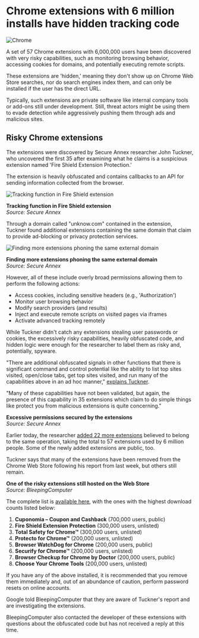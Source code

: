 # Chrome extensions with 6 million installs have hidden tracking code

![Chrome](https://www.bleepstatic.com/content/hl-images/2024/03/27/Google_Chrome.jpg)

A set of 57 Chrome extensions with 6,000,000 users have been discovered with very risky capabilities, such as monitoring browsing behavior, accessing cookies for domains, and potentially executing remote scripts.

These extensions are 'hidden,' meaning they don't show up on Chrome Web Store searches, nor do search engines index them, and can only be installed if the user has the direct URL.

Typically, such extensions are private software like internal company tools or add-ons still under development. Still, threat actors might be using them to evade detection while aggressively pushing them through ads and malicious sites.

## Risky Chrome extensions

The extensions were discovered by Secure Annex researcher John Tuckner, who uncovered the first 35 after examining what he claims is a suspicious extension named 'Fire Shield Extension Protection.'

The extension is heavily obfuscated and contains callbacks to an API for sending information collected from the browser.

![Tracking function in Fire Shield extension](https://www.bleepstatic.com/images/news/u/1220909/2025/April/tracking.jpg)

**Tracking function in Fire Shield extension**  
_Source: Secure Annex_

Through a domain called "unknow.com" contained in the extension, Tuckner found additional extensions containing the same domain that claim to provide ad-blocking or privacy protection services.

![Finding more extensions phoning the same external domain](https://www.bleepstatic.com/images/news/u/1220909/2025/April/list(1).jpg)

**Finding more extensions phoning the same external domain**  
_Source: Secure Annex_

However, all of these include overly broad permissions allowing them to perform the following actions:

* Access cookies, including sensitive headers (e.g., 'Authorization')
* Monitor user browsing behavior
* Modify search providers (and results)
* Inject and execute remote scripts on visited pages via iframes
* Activate advanced tracking remotely

While Tuckner didn't catch any extensions stealing user passwords or cookies, the excessively risky capabilities, heavily obfuscated code, and hidden logic were enough for the researcher to label them as risky and, potentially, spyware.

"There are additional obfuscated signals in other functions that there is significant command and control potential like the ability to list top sites visited, open/close tabs, get top sites visited, and run many of the capabilities above in an ad hoc manner," [explains Tuckner](https://secureannex.com/blog/searching-for-something-unknow/).

"Many of these capabilities have not been validated, but again, the presence of this capability in 35 extensions which claim to do simple things like protect you from malicious extensions is quite concerning."

**Excessive permissions secured by the extensions**  
_Source: Secure Annex_

Earlier today, the researcher [added 22 more extensions](https://x.com/tuckner/status/1912616945284788246) believed to belong to the same operation, taking the total to 57 extensions used by 6 million people. Some of the newly added extensions are public, too.

Tuckner says that many of the extensions have been removed from the Chrome Web Store following his report from last week, but others still remain.

**One of the risky extensions still hosted on the Web Store**  
_Source: BleepingComputer_

The complete list is [available here](https://docs.google.com/spreadsheets/d/1LN7MQ%5F9W5QHIyZjjqXK7JnSiCLlcF4aBRhmZKon-p4U/edit?gid=0#gid=0), with the ones with the highest download counts listed below:

1. **Cuponomia – Coupon and Cashback** (700,000 users, public)
2. **Fire Shield Extension Protection** (300,000 users, unlisted)
3. **Total Safety for Chrome™** (300,000 users, unlisted)
4. **Protecto for Chrome™** (200,000 users, unlisted)
5. **Browser WatchDog for Chrome** (200,000 users, public)
6. **Securify for Chrome™** (200,000 users, unlisted)
7. **Browser Checkup for Chrome by Doctor** (200,000 users, public)
8. **Choose Your Chrome Tools** (200,000 users, unlisted)

If you have any of the above installed, it is recommended that you remove them immediately and, out of an abundance of caution, perform password resets on online accounts.

Google told BleepingComputer that they are aware of Tuckner's report and are investigating the extensions.

BleepingComputer also contacted the developer of these extensions with questions about the obfuscated code but has not received a reply at this time.